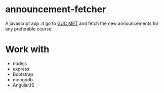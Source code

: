 # announcement-fetcher
A javascript  app .it go to [GUC MET](http://met.guc.edu.eg/) and fetch the new announcements for any preferable course.

# Work with
* nodejs
* express
* Bootstrap
* mongodb
* AngularJS
